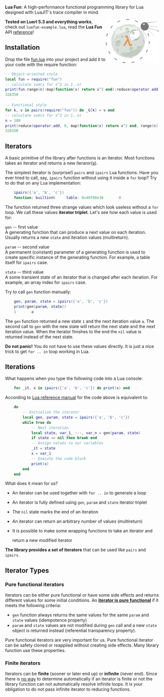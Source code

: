 __Lua Fun__: A high-performance functional programming library for Lua designed with LuaJIT's trace compiler in mind.

<img src="/examples/fun/fun.png" align="right" width="174px" height="144px" />

__Tested on Luerl 5.3 and everything works__, check out `luafun-example.lua`, read the __Lua Fun__ API [reference](https://luafun.github.io/reference.html)!

## Installation

Drop the file [fun.lua](https://raw.githubusercontent.com/luafun/luafun/master/fun.lua) into your project and add it to your code with the require function:

```lua
-- Object-oriented style
local fun = require("fun")
-- calculate sum(x for x^2 in 1..n)
print(fun.range(n):map(function(x) return x^2 end):reduce(operator.add, 0))
328350

-- Functional style
for k, v in pairs(require("fun")) do _G[k] = v end
-- calculate sum(x for x^2 in 1..n)
n = 100
print(reduce(operator.add, 0, map(function(x) return x^2 end, range(n))))
328350
```

## Iterators

A basic primitive of the library after functions is an iterator. Most functions
takes an iterator and returns a new iteraror([s](https://en.wikipedia.org/wiki/Turtles_all_the_way_down)).

The simplest iterator is (surprise!) `pairs` and `ipairs`
Lua functions. Have you ever tried to call, say, `ipairs` function
without using it inside a ``for`` loop? Try to do that on any Lua
implementation:

```lua
    ipairs({'a', 'b', 'c'})
    function: builtin#6     table: 0x40f80e38       0
```
The function returned three strange values which look useless without a ``for``
loop. We call these values **iterator triplet**.
Let's see how each value is used for:

``gen`` -- first value<br>
   A generating function that can produce a next value on each iteration.
   Usually returns a new ``state`` and iteration values (multireturn).

``param`` -- second value<br>
   A permanent (constant) parameter of a generating function is used to create
   specific instance of the generating function. For example, a table itself
   for ``ipairs`` case.

``state`` -- third value<br>
   A some transient state of an iterator that is changed after each iteration.
   For example, an array index for ``ipairs`` case.

Try to call ``gen`` function manually:

```lua
    gen, param, state = ipairs({'a', 'b', 'c'})
    print(gen(param, state))
    1       a
```
The ``gen`` function returned a new state ``1`` and the next iteration
value ``a``. The second call to ``gen`` with the new state will return the next
state  and the next iteration value. When the iterator finishes to the end
the ``nil`` value is returned instead of the next state.

**Do not panic!** You do not have to use these values directly.
It is just a nice trick to get ``for .. in`` loop working in Lua.

## Iterations

What happens when you type the following code into a Lua console:

```lua
    for _it, x in ipairs({'a', 'b', 'c'}) do print(x) end
```
According to [Lua reference manual](https://www.lua.org/manual/5.3/manual.html#3.3.5) for the code above is equivalent to:
```lua
    do
        -- Initialize the iterator
        local gen, param, state = ipairs({'a', 'b', 'c'})
        while true do
            -- Next iteration
            local state, var_1, ···, var_n = gen(param, state)
            if state == nil then break end
            -- Assign values to our variables
            _it = state
            x = var_1
            -- Execute the code block
            print(x)
        end
    end
```
What does it mean for us?

* An iterator can be used together with ``for .. in`` to generate a loop
* An iterator is fully defined using ``gen``, ``param`` and ``state`` iterator
  triplet
* The ``nil`` state marks the end of an iteration
* An iterator can return an arbitrary number of values (multireturn)
* It is possible to make some wrapping functions to take an iterator and

  return a new modified iterator

**The library provides a set of iterators** that can be used like ``pairs``
and ``ipairs``.

## Iterator Types

### Pure functional iterators

Iterators can be either pure functional or have some side effects and returns
different values for some initial conditions. An **[iterator is
pure functional](https://en.wikipedia.org/wiki/Pure_function)** if it meets the following criteria:

- ``gen`` function always returns the same values for the same ``param`` and
  ``state`` values (idempotence property)
- ``param`` and ``state`` values are not modified during ``gen`` call and
  a new ``state`` object is returned instead (referential transparency
  property).

Pure functional iterators are very important for us. Pure functional iterator
can be safety cloned or reapplied without creating side effects. Many library
function use these properties.

### Finite iterators

Iterators can be **finite** (sooner or later end up) or **infinite**
(never end).
Since there is [no way](https://en.wikipedia.org/wiki/Halting_problem) to determine automatically if an iterator is finite or
not the library function can not automatically resolve infinite
loops. It is your obligation to do not pass infinite iterator to reducing
functions.
